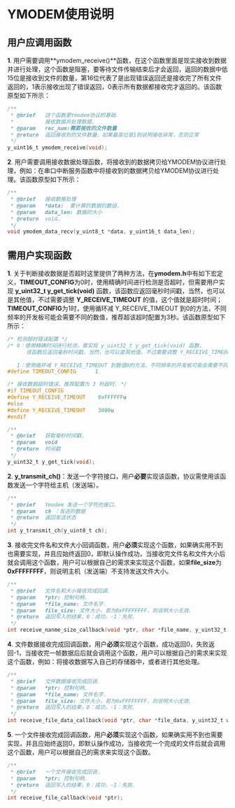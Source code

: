 # YMODEM使用说明

## 用户应调用函数

**1**. 用户需要调用**ymodem_receive()**函数，在这个函数里面是现实接收到数据并进行处理，这个函数是阻塞，要等待文件传输结束后才会返回，返回的数据中低15位是接收到文件的数量，第16位代表了是出现错误返回还是接收完了所有文件返回的，1表示接收出现了错误返回，0表示所有数据都接收完才返回的。该函数原型如下所示：

```c
/**
 * @brief   这个函数是Ymodem协议的基础.
 *          接收数据并处理数据.
 * @param   rec_num:需要接收的文件数量
 * @return  返回接收到的文件数量，如果最高位是1则说明接收异常，否则正常
 */
y_uint16_t ymodem_receive(void);
```

**2**. 用户需要调用接收数据处理函数，将接收到的数据拷贝给YMODEM协议进行处理，例如：在串口中断服务函数中将接收到的数据拷贝给YMODEM协议进行处理。该函数原型如下所示：

```c
/**
 * @brief   接收数据处理
 * @param   *data:  要计算的数据的数组.
 * @param   data_len: 数据的大小
 * @return  void.
 */
void ymodem_data_recv(y_uint8_t *data, y_uint16_t data_len);
```

## 需用户实现函数

**1**. 关于判断接收数据是否超时这里提供了两种方法，在**ymodem.h**中有如下宏定义，**TIMEOUT_CONFIG**为0时，使用精确时间进行检测是否超时，但需要用户实现 **y_uint32_t y_get_tick(void)** 函数，该函数应返回毫秒时间戳，当然，也可以是其他值，不过需要调整 **Y_RECEIVE_TIMEOUT** 的值，这个值就是超时时间；**TIMEOUT_CONFIG**为1时，使用循环减 Y_RECEIVE_TIMEOUT 到0的方法，不同频率的开发板可能会需要不同的数值，推荐超该超时配置为3秒。该函数原型如下所示：

```c
/* 检测超时错误配置 */
/* 0：使用精确时间进行检测，需实现 y_uint32_t y_get_tick(void) 函数，
      该函数应返回毫秒时间戳，当然，也可以是其他值，不过需要调整 Y_RECEIVE_TIMEOUT 的值
      
   1：使用循环减 Y_RECEIVE_TIMEOUT 到数值0的方法，不同频率的开发板可能会需要不同的数值 */
#define TIMEOUT_CONFIG      1

/* 接收数据超时错误，推荐配置为 3 秒超时. */
#if TIMEOUT_CONFIG
#define Y_RECEIVE_TIMEOUT    0xFFFFFFu
#else
#define Y_RECEIVE_TIMEOUT    3000u
#endif

/**
 * @brief   获取毫秒时间戳.
 * @param   void
 * @return  时间戳
 */
y_uint32_t y_get_tick(void);
```

**2**. **y_transmit_ch()**：发送一个字符接口，用户**必要**实现该函数，协议需使用该函数发送一个字符给主机（发送端）。

```c
/**
 * @brief   Ymodem 发送一个字符的接口.
 * @param   ch ：发送的数据
 * @return  返回发送状态
 */
int y_transmit_ch(y_uint8_t ch);
```

**3**. 接收完文件名和文件大小回调函数，用户**必须**实现这个函数，如果确实用不到也需要实现，并且应始终返回0，即默认操作成功，当接收完文件名和文件大小后就会调用这个函数，用户可以根据自己的需求来实现这个函数，如果**file_size**为**0xFFFFFFFF**，则说明主机（发送端）不支持发送文件大小。

```c
/**
 * @brief   文件名和大小接收完成回调.
 * @param   *ptr: 控制句柄.
 * @param   *file_name: 文件名字.
 * @param   file_size: 文件大小，若为0xFFFFFFFF，则说明大小无效.
 * @return  返回写入的结果，0：成功，-1：失败.
 */
int receive_nanme_size_callback(void *ptr, char *file_name, y_uint32_t file_size);
```

**4**. 文件数据接收完成回调函数，用户**必须**实现这个函数，成功返回0，失败返回-1，当接收完一帧数据后后就会调用这个函数，用户可以根据自己的需求来实现这个函数，例如：将接收数据写入自己的存储器中，或者进行其他处理。

```c
/**
 * @brief   文件数据接收完成回调.
 * @param   *ptr: 控制句柄.
 * @param   *file_name: 文件名字.
 * @param   file_size: 文件大小，若为0xFFFFFFFF，则说明大小无效.
 * @return  返回写入的结果，0：成功，-1：失败.
 */
int receive_file_data_callback(void *ptr, char *file_data, y_uint32_t w_size);
```

**5**. 一个文件接收完成回调函数，用户**必须**实现这个函数，如果确实用不到也需要实现，并且应始终返回0，即默认操作成功，当接收完一个完成的文件后就会调用这个函数，用户可以根据自己的需求来实现这个函数。

```c
/**
 * @brief   一个文件接收完成回调.
 * @param   *ptr: 控制句柄.
 * @return  返回写入的结果，0：成功，-1：失败.
 */
int receive_file_callback(void *ptr);
```
